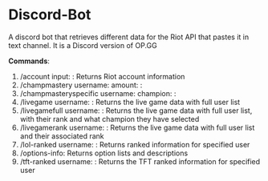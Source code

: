 # Discord-Bot #
A discord bot that retrieves different data for the Riot API that pastes it in text channel. It is a Discord version of OP.GG

**Commands**:
1. /account input: <Username>: Returns Riot account information
2. /champmastery username: <Username> amount: <Amount>:
3. /champmasteryspecific username: <Username> champion: <Champion>:
4. /livegame username: <Username>: Returns the live game data with full user list
5. /livegamefull username: <Username>: Returns the live game data with full user list, with their rank and what champion they have selected
6. /livegamerank username: <Username>: Returns the live game data with full user list and their associated rank
7. /lol-ranked username: <Username>: Returns ranked information for specified user
8. /options-info: Returns option lists and descriptions
9. /tft-ranked username: <Username>: Returns the TFT ranked information for specified user
 
